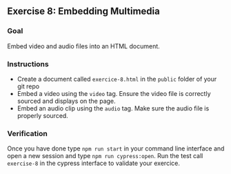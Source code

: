 ## Exercise 8: Embedding Multimedia

### Goal
Embed video and audio files into an HTML document.

### Instructions
- Create a document called `exercice-8.html` in the `public` folder of your git repo
- Embed a video using the `video` tag. Ensure the video file is correctly sourced and displays on the page.
- Embed an audio clip using the `audio` tag. Make sure the audio file is properly sourced.

### Verification
Once you have done type `npm run start` in your command line interface and open a new session and type `npm run cypress:open`.
Run the test call `exercise-8` in the cypress interface to validate your exercice.